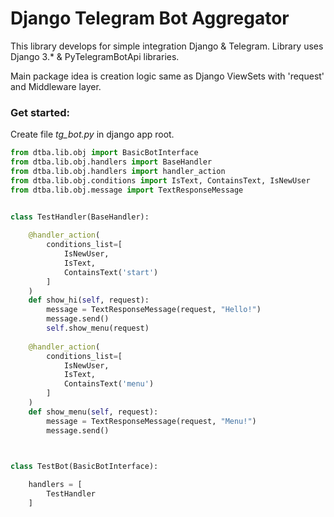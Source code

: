 # Django Telegram Bot Aggregator

This library develops for simple integration Django & Telegram.
Library uses Django 3.* & PyTelegramBotApi libraries.

Main package idea is creation logic same as Django ViewSets with 'request' and Middleware layer.

### Get started:
Create file *tg_bot.py* in django app root.

```python
from dtba.lib.obj import BasicBotInterface
from dtba.lib.obj.handlers import BaseHandler
from dtba.lib.obj.handlers import handler_action
from dtba.lib.obj.conditions import IsText, ContainsText, IsNewUser
from dtba.lib.obj.message import TextResponseMessage


class TestHandler(BaseHandler):
    
    @handler_action(
        conditions_list=[
            IsNewUser,
            IsText, 
            ContainsText('start')
        ]
    )
    def show_hi(self, request):
        message = TextResponseMessage(request, "Hello!")
        message.send()
        self.show_menu(request)
    
    @handler_action(
        conditions_list=[
            IsNewUser,
            IsText, 
            ContainsText('menu')
        ]
    )
    def show_menu(self, request):
        message = TextResponseMessage(request, "Menu!")
        message.send()

        

class TestBot(BasicBotInterface):

    handlers = [
        TestHandler
    ]

```

